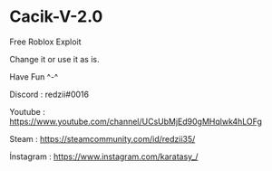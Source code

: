 # Cacik-V-2.0
Free Roblox Exploit

Change it or use it as is.

Have Fun ^-^

Discord : redzii#0016

Youtube : https://www.youtube.com/channel/UCsUbMjEd90gMHqlwk4hLOFg

Steam : https://steamcommunity.com/id/redzii35/

İnstagram : https://www.instagram.com/karatasy_/

